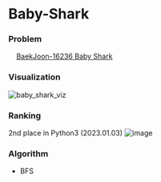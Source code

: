 # Baby-Shark
### Problem
<img src="https://d2gd6pc034wcta.cloudfront.net/tier/13.svg" width="12pt"> [BaekJoon-16236 Baby Shark](https://www.acmicpc.net/problem/16236)

### Visualization
![baby_shark_viz](https://user-images.githubusercontent.com/62281102/210172576-c86d2734-e8e8-4fcd-8499-845aa0efad20.gif)

### Ranking
2nd place in Python3 (2023.01.03)
![image](https://user-images.githubusercontent.com/62281102/210374572-0725cd15-a8c5-4fad-8fbe-f2d896b91e5b.png)

### Algorithm
- BFS
